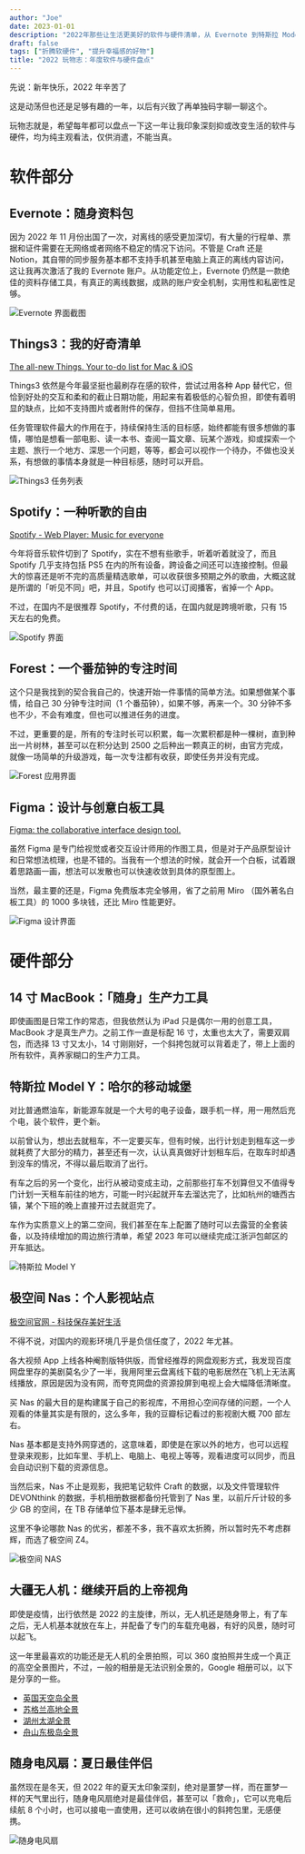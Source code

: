 ```yaml
---
author: "Joe"
date: 2023-01-01
description: "2022年那些让生活更美好的软件与硬件清单，从 Evernote 到特斯拉 Model Y，记录那些改变生活的工具"
draft: false
tags: ["折腾软硬件", "提升幸福感的好物"]
title: "2022 玩物志：年度软件与硬件盘点"
---
```


先说：新年快乐，2022 年辛苦了

这是动荡但也还是足够有趣的一年，以后有兴致了再单独码字聊一聊这个。

玩物志就是，希望每年都可以盘点一下这一年让我印象深刻抑或改变生活的软件与硬件，均为纯主观看法，仅供消遣，不能当真。

# 软件部分

## Evernote：随身资料包

因为 2022 年 11 月份出国了一次，对离线的感受更加深切，有大量的行程单、票据和证件需要在无网络或者网络不稳定的情况下访问。不管是 Craft 还是 Notion，其自带的同步服务基本都不支持手机甚至电脑上真正的离线内容访问，这让我再次激活了我的 Evernote 账户。从功能定位上，Evernote 仍然是一款绝佳的资料存储工具，有真正的离线数据，成熟的账户安全机制，实用性和私密性足够。

![Evernote 界面截图](/images/posts/2022-gadget-review-software-and-hardware/evernote-interface.webp)

## Things3：我的好奇清单

[The all-new Things. Your to-do list for Mac & iOS](https://culturedcode.com/things/)

Things3 依然是今年最坚挺也最刷存在感的软件，尝试过用各种 App 替代它，但恰到好处的交互和柔和的截止日期功能，用起来有着极低的心智负担，即使有着明显的缺点，比如不支持图片或者附件的保存，但挡不住简单易用。

任务管理软件最大的作用在于，持续保持生活的目标感，始终都能有很多想做的事情，哪怕是想看一部电影、读一本书、查阅一篇文章、玩某个游戏，抑或探索一个主题、旅行一个地方、深思一个问题，等等，都会可以视作一个待办，不做也没关系，有想做的事情本身就是一种目标感，随时可以开启。

![Things3 任务列表](/images/posts/2022-gadget-review-software-and-hardware/things3-tasks.webp)

## Spotify：一种听歌的自由

[Spotify - Web Player: Music for everyone](https://open.spotify.com/)

今年将音乐软件切到了 Spotify，实在不想有些歌手，听着听着就没了，而且 Spotify 几乎支持包括 PS5 在内的所有设备，跨设备之间还可以连接控制。但最大的惊喜还是听不完的高质量精选歌单，可以收获很多预期之外的歌曲，大概这就是所谓的「听见不同」吧，并且，Spotify 也可以订阅播客，省掉一个 App。

不过，在国内不是很推荐 Spotify，不付费的话，在国内就是跨境听歌，只有 15 天左右的免费。

![Spotify 界面](/images/posts/2022-gadget-review-software-and-hardware/spotify-interface.webp)

## Forest：一个番茄钟的专注时间

这个只是我找到的契合我自己的，快速开始一件事情的简单方法。如果想做某个事情，给自己 30 分钟专注时间（1 个番茄钟），如果不够，再来一个。30 分钟不多也不少，不会有难度，但也可以推进任务的进度。

不过，更重要的是，所有的专注时长可以积累，每一次累积都是种一棵树，直到种出一片树林，甚至可以在积分达到 2500 之后种出一颗真正的树，由官方完成，就像一场简单的升级游戏，每一次专注都有收获，即使任务并没有完成。

![Forest 应用界面](/images/posts/2022-gadget-review-software-and-hardware/forest-app.webp)

## Figma：设计与创意白板工具

[Figma: the collaborative interface design tool.](https://www.figma.com/)

虽然 Figma 是专门给视觉或者交互设计师用的作图工具，但是对于产品原型设计和日常想法梳理，也是不错的。当我有一个想法的时候，就会开一个白板，试着跟着思路画一画，想法可以发散也可以快速收敛到具体的原型图上。

当然，最主要的还是，Figma 免费版本完全够用，省了之前用 Miro （国外著名白板工具）的 1000 多块钱，还比 Miro 性能更好。

![Figma 设计界面](/images/posts/2022-gadget-review-software-and-hardware/figma-interface.webp)

# 硬件部分

## 14 寸 MacBook：「随身」生产力工具

即使画图是日常工作的常态，但我依然认为 iPad 只是偶尔一用的创意工具，MacBook 才是真生产力。之前工作一直是标配 16 寸，太重也太大了，需要双肩包，而选择 13 寸又太小，14 寸刚刚好，一个斜挎包就可以背着走了，带上上面的所有软件，真养家糊口的生产力工具。

## 特斯拉 Model Y：哈尔的移动城堡

对比普通燃油车，新能源车就是一个大号的电子设备，跟手机一样，用一用然后充个电，装个软件，更个新。

以前曾认为，想出去就租车，不一定要买车，但有时候，出行计划走到租车这一步就耗费了大部分的精力，甚至还有一次，认认真真做好计划租车后，在取车时却遇到没车的情况，不得以最后取消了出行。

有车之后的另一个变化，出行从被动变成主动，之前那些打车不划算但又不值得专门计划一天租车前往的地方，可能一时兴起就开车去溜达完了，比如杭州的塘西古镇，某个下班的晚上直接开过去就逛完了。

车作为实质意义上的第二空间，我们甚至在车上配置了随时可以去露营的全套装备，以及持续增加的周边旅行清单，希望 2023 年可以继续完成江浙沪包邮区的开车抵达。

![特斯拉 Model Y](/images/posts/2022-gadget-review-software-and-hardware/tesla-model-y.webp)

## 极空间 Nas：个人影视站点

[极空间官网 - 科技保存美好生活](https://www.zspace.cn/)

不得不说，对国内的观影环境几乎是负信任度了，2022 年尤甚。

各大视频 App 上线各种阉割版特供版，而曾经推荐的网盘观影方式，我发现百度网盘里存的美剧莫名少了一半，我用阿里云盘离线下载的电影居然在飞机上无法离线播放，原因是因为没有网，而夸克网盘的资源投屏到电视上会大幅降低清晰度。

买 Nas 的最大目的是构建属于自己的影视库，不用担心空间存储的问题，一个人观看的体量其实是有限的，这么多年，我的豆瓣标记看过的影视剧大概 700 部左右。

Nas 基本都是支持外网穿透的，这意味着，即使是在家以外的地方，也可以远程登录来观影，比如车里、手机上、电脑上、电视上等等，观看进度可以同步，而且会自动识别下载的资源信息。

当然后来，Nas 不止是观影，我把笔记软件 Craft 的数据，以及文件管理软件 DEVONthink 的数据，手机相册数据都备份托管到了 Nas 里，以前斤斤计较的多少 GB 的空间，在 TB 存储单位下基本是肆无忌惮。

这里不争论哪款 Nas 的优劣，都差不多，我不喜欢太折腾，所以暂时先不考虑群辉，而选了极空间 Z4。

![极空间 NAS](/images/posts/2022-gadget-review-software-and-hardware/zspace-nas.webp)

## 大疆无人机：继续开启的上帝视角

即使是疫情，出行依然是 2022 的主旋律，所以，无人机还是随身带上，有了车之后，无人机基本就放在车上，并配备了专门的车载充电器，有好的风景，随时可以起飞。

这一年里最喜欢的功能还是无人机的全景拍照，可以 360 度拍照并生成一个真正的高空全景图片，不过，一般的相册是无法识别全景的，Google 相册可以，以下是分享的一些。

- [英国天空岛全景](https://photos.app.goo.gl/otMb2uXETkEw8pGZ7)
- [苏格兰高地全景](https://photos.app.goo.gl/YEDFGtjYt5Gdh6Gu8)
- [湖州太湖全景](https://photos.app.goo.gl/SrAcCa1qY9ymPwKP8)
- [舟山东极岛全景](https://photos.app.goo.gl/tGutUPnaj8u9ijoY8)

## 随身电风扇：夏日最佳伴侣

虽然现在是冬天，但 2022 年的夏天太印象深刻，绝对是噩梦一样，而在噩梦一样的天气里出行，随身电风扇绝对是最佳伴侣，甚至可以「救命」，它可以充电后续航 8 个小时，也可以接电一直使用，还可以收纳在很小的斜挎包里，无感便携。

![随身电风扇](/images/posts/2022-gadget-review-software-and-hardware/portable-fan.webp)